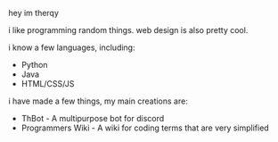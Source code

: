 hey im therqy

i like programming random things. web design is also pretty cool.

i know a few languages, including: <ul>
  <li>Python</li>
  <li>Java</li>
  <li>HTML/CSS/JS</li> </ul>
i have made a few things, my main creations are: <ul>
<li>ThBot - A multipurpose bot for discord</li>
<li>Programmers Wiki - A wiki for coding terms that are very simplified</li>

